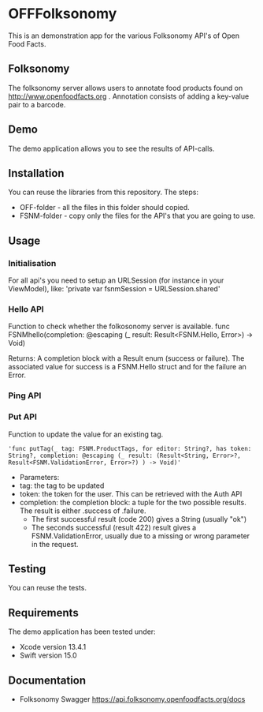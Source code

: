 #  OFFFolksonomy

This is an demonstration app for the various Folksonomy API's of Open Food Facts.

## Folksonomy
The folksonomy server allows users to annotate food products found on http://www.openfoodfacts.org . Annotation consists of adding a key-value pair to a barcode. 

## Demo
The demo application allows you to see the results of API-calls.

## Installation
You can reuse the libraries from this repository. The steps:
- OFF-folder - all the files in this folder should copied.
- FSNM-folder - copy only the files for the API's that you are going to use.

## Usage
### Initialisation
For all api's you need to setup an URLSession (for instance in your ViewModel), like:
'private var fsnmSession = URLSession.shared'
### Hello API
Function to check whether the folkosonomy server is available.
    func FSNMhello(completion: @escaping (_ result: Result<FSNM.Hello, Error>) -> Void)

Returns: A completion block with a Result enum (success or failure). The associated value for success is a FSNM.Hello struct and for the failure an Error.
### Ping API
### Put API
Function to update the value for an existing tag.
     
    'func putTag(_ tag: FSNM.ProductTags, for editor: String?, has token: String?, completion: @escaping (_ result: (Result<String, Error>?, Result<FSNM.ValidationError, Error>?) ) -> Void)'

- Parameters:
 - tag:  the tag to be updated
 - token: the token for the user. This can be retrieved with the Auth API
 - completion: the completion block: a tuple for the two possible results. The result is either .success of .failure.
    - The first successful result (code 200) gives a String (usually "ok")
    - The seconds successful (result 422) result gives a FSNM.ValidationError, usually due to a missing or wrong parameter in the request.

## Testing
You can reuse the tests.

## Requirements
The demo application has been tested under:
- Xcode version 13.4.1
- Swift version 15.0

## Documentation
- Folksonomy Swagger https://api.folksonomy.openfoodfacts.org/docs
